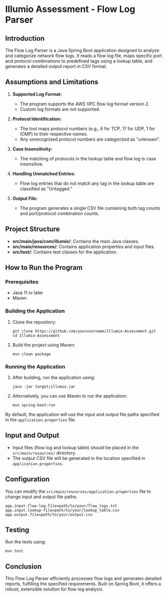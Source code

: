 # Illumio Assessment - Flow Log Parser

## Introduction

The Flow Log Parser is a Java Spring Boot application designed to analyze and categorize network flow logs. It reads a flow log file, maps specific port and protocol combinations to predefined tags using a lookup table, and generates a detailed output report in CSV format.

## Assumptions and Limitations

1. **Supported Log Format:** 
   - The program supports the AWS VPC flow log format version 2.
   - Custom log formats are not supported.
   
2. **Protocol Identification:** 
   - The tool maps protocol numbers (e.g., 6 for TCP, 17 for UDP, 1 for ICMP) to their respective names.
   - Any unrecognized protocol numbers are categorized as "unknown".
   
3. **Case Insensitivity:** 
   - The matching of protocols in the lookup table and flow log is case insensitive.
   
4. **Handling Unmatched Entries:** 
   - Flow log entries that do not match any tag in the lookup table are classified as "Untagged."

5. **Output File:** 
   - The program generates a single CSV file containing both tag counts and port/protocol combination counts.

## Project Structure

- **src/main/java/com/illumio/**: Contains the main Java classes.
- **src/main/resources/**: Contains application properties and input files.
- **src/test/**: Contains test classes for the application.

## How to Run the Program

### Prerequisites

- Java 11 or later
- Maven

### Building the Application

1. Clone the repository:
   ```
   git clone https://github.com/yourusername/Illumio-Assessment.git
   cd Illumio-Assessment
   ```

2. Build the project using Maven:
   ```
   mvn clean package
   ```

### Running the Application

1. After building, run the application using:
   ```
   java -jar target/illumio.jar
   ```

2. Alternatively, you can use Maven to run the application:
   ```
   mvn spring-boot:run
   ```

By default, the application will use the input and output file paths specified in the `application.properties` file.

## Input and Output

- Input files (flow log and lookup table) should be placed in the `src/main/resources/` directory.
- The output CSV file will be generated in the location specified in `application.properties`.

## Configuration

You can modify the `src/main/resources/application.properties` file to change input and output file paths:

```properties
app.input.flow-log-file=path/to/your/flow_logs.txt
app.input.lookup-file=path/to/your/lookup_table.csv
app.output.file=path/to/your/output.csv
```

## Testing

Run the tests using:
```
mvn test
```

## Conclusion

This Flow Log Parser efficiently processes flow logs and generates detailed reports, fulfilling the specified requirements. Built on Spring Boot, it offers a robust, extensible solution for flow log analysis.
